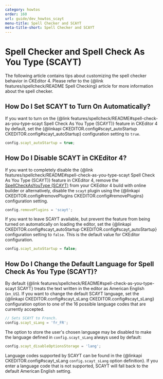 ```yaml
---
category: howtos
order: 160
url: guide/dev_howtos_scayt
menu-title: Spell Checker and SCAYT
meta-title-short: Spell Checker and SCAYT
---
```

<!--
Copyright (c) 2003-2022, CKSource Holding sp. z o.o. All rights reserved.
For licensing, see LICENSE.md.
-->

# Spell Checker and Spell Check As You Type (SCAYT)

The following article contains tips about customizing the spell checker behavior in CKEditor 4. Please refer to the {@link features/spellcheck/README Spell Checking} article for more information about the spell checker.


## How Do I Set SCAYT to Turn On Automatically?

If you want to turn on the {@link features/spellcheck/README#spell-check-as-you-type-scayt Spell Check As You Type (SCAYT)} feature in CKEditor 4 by default, set the {@linkapi CKEDITOR.config#scayt_autoStartup CKEDITOR.config#scayt_autoStartup} configuration setting to `true`.

```javascript
config.scayt_autoStartup = true;
```

## How Do I Disable SCAYT in CKEditor 4?

If you want to completely disable the {@link features/spellcheck/README#spell-check-as-you-type-scayt Spell Check As You Type (SCAYT)} feature in CKEditor 4, remove the [SpellCheckAsYouType (SCAYT)](https://ckeditor.com/cke4/addon/scayt) from your CKEditor 4 build with online builder or alternatively, disable the `scayt` plugin using the {@linkapi CKEDITOR.config#removePlugins CKEDITOR.config#removePlugins} configuration setting.

```javascript
config.removePlugins = 'scayt';
```

If you want to leave SCAYT available, but prevent the feature from being turned on automatically on loading the editor, set the {@linkapi CKEDITOR.config#scayt_autoStartup CKEDITOR.config#scayt_autoStartup} configuration setting to `false`. This is the default value for CKEditor configuration.

```javascript
config.scayt_autoStartup = false;
```

## How Do I Change the Default Language for Spell Check As You Type (SCAYT)?

By default {@link features/spellcheck/README#spell-check-as-you-type-scayt SCAYT} treats the text written in the editor as American English (`en_US`). If you want to change the default SCAYT language, set the {@linkapi CKEDITOR.config#scayt_sLang CKEDITOR.config#scayt_sLang} configuration option to one of the 16 possible language codes that are currently accepted.

```javascript
// Sets SCAYT to French.
config.scayt_sLang = 'fr_FR';
```

The option to store the user's chosen language may be disabled to make the language defined in `config.scayt_sLang` always used by default:

```javascript
config.scayt_disableOptionsStorage = 'lang';
```

Language codes supported by SCAYT can be found in the {@linkapi CKEDITOR.config#scayt_sLang `config.scayt_sLang` option definition}. If you enter a language code that is not supported, SCAYT will fall back to the default American English setting.

